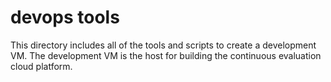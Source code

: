 # devops tools
This directory includes all of the tools and scripts to create a development VM. The development VM is the host for building the continuous evaluation cloud platform.


